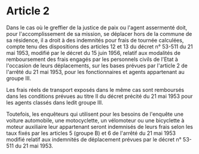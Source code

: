 # Article 2

Dans le cas où le greffier de la justice de paix ou l'agent assermenté doit, pour l'accomplissement de sa mission, se déplacer hors de la commune de sa résidence, il a droit à des indemnités pour frais de tournée calculées, compte tenu des dispositions des articles 12 et 13 du décret n° 53-511 du 21 mai 1953, modifié par le décret du 15 juin 1956, relatif aux modalités de remboursement des frais engagés par les personnels civils de l'Etat à l'occasion de leurs déplacements, sur les bases prévues par l'article 2 de l'arrêté du 21 mai 1953, pour les fonctionnaires et agents appartenant au groupe III.

Les frais réels de transport exposés dans le même cas sont remboursés dans les conditions prévues au titre II du décret précité du 21 mai 1953 pour les agents classés dans ledit groupe III.

Toutefois, les enquêteurs qui utilisent pour les besoins de l'enquête une voiture automobile, une motocyclette, un vélomoteur ou une bicyclette à moteur auxiliaire leur appartenant seront indemnisés de leurs frais selon les taux fixés par les articles 5 (groupe B) et 6 de l'arrêté du 21 mai 1953 modifié relatif aux indemnités de déplacement prévues par le décret n° 53-511 du 21 mai 1953.
